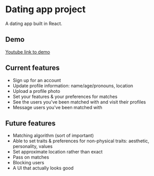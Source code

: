 # Dating app project

A dating app built in React.

## Demo

[Youtube link to demo](https://youtu.be/FBeHaxfmw0I)

## Current features

* Sign up for an account
* Update profile information: name/age/pronouns, location
* Upload a profile photo
* Set your features & your preferences for matches
* See the users you've been matched with and visit their profiles
* Message users you've been matched with

## Future features

* Matching algorithm (sort of important)
* Able to set traits & preferences for non-physical traits: aesthetic, personality, values
* Set approximate location rather than exact
* Pass on matches
* Blocking users
* A UI that actually looks good
